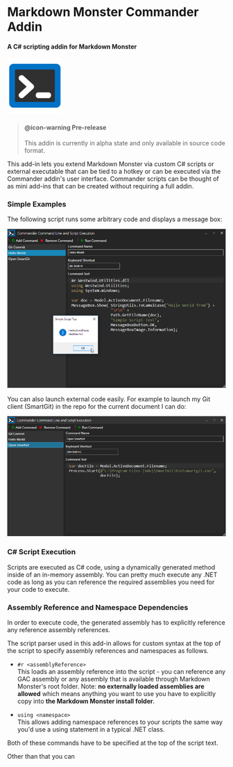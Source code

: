 # Markdown Monster Commander Addin

#### A C# scripting addin for Markdown Monster

<img src="icon.png" Height="128"  />

> #### @icon-warning Pre-release 
> This addin is currently in alpha state and only available in source code format.

This add-in lets you extend Markdown Monster via custom C# scripts or external executable that can be tied to a hotkey or can be executed via the Commander addin's user interface. Commander scripts can be thought of as mini add-ins that can be created without requiring a full addin.

### Simple Examples
The following script runs some arbitrary code and displays a message box:

![](screenshot.png)

You can also launch external code easily. For example to launch my Git client (SmartGit) in the repo for the current document I can do:

![](screenshot2.png)

### C# Script Execution
Scripts are executed as C# code, using a dynamically generated method inside of an in-memory assembly. You can pretty much execute any .NET code as long as you can reference the required assemblies you need for your code to execute.

### Assembly Reference and Namespace Dependencies
In order to execute code, the generated assembly has to explicitly reference any reference assembly references. 

The script parser used in this add-in allows for custom syntax at the top of the script to specify assembly references and namespaces as follows.

* `#r <assemblyReference>`   
This loads an assembly reference into the script - you can reference any GAC assembly or any assembly that is available through Markdown Monster's root folder. Note: **no externally loaded assemblies are allowed** which means anything you want to use you have to explicitly copy into **the Markdown Monster install folder**.

* `using <namespace>`  
This allows adding namespace references to your scripts the same way you'd use a using statement in a typical .NET class. 

Both of these commands have to be specified at the top of the script text.

Other than that you can 

